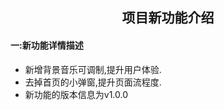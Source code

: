 <div align="center">
     <h2>项目新功能介绍</h2>
</div>

#### 一:新功能详情描述

- 新增背景音乐可调制,提升用户体验.
- 去掉首页的小弹窗,提升页面流程度.
- 新功能的版本信息为v1.0.0